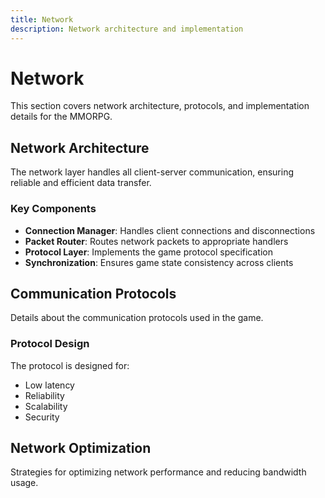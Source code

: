 ```yaml
---
title: Network
description: Network architecture and implementation
---
```


# Network

This section covers network architecture, protocols, and implementation details for the MMORPG.

## Network Architecture

The network layer handles all client-server communication, ensuring reliable and efficient data transfer.

### Key Components

- **Connection Manager**: Handles client connections and disconnections
- **Packet Router**: Routes network packets to appropriate handlers
- **Protocol Layer**: Implements the game protocol specification
- **Synchronization**: Ensures game state consistency across clients

## Communication Protocols

Details about the communication protocols used in the game.

### Protocol Design

The protocol is designed for:
- Low latency
- Reliability
- Scalability
- Security

## Network Optimization

Strategies for optimizing network performance and reducing bandwidth usage.
